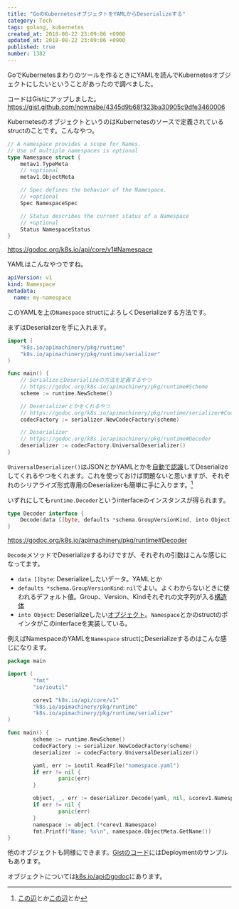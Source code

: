 ```yaml
---
title: "GoのKubernetesオブジェクトをYAMLからDeserializeする"
category: Tech
tags: golang, kubernetes
created_at: 2018-08-22 23:09:06 +0900
updated_at: 2018-08-22 23:09:06 +0900
published: true
number: 1382
---
```


GoでKubernetesまわりのツールを作るときにYAMLを読んでKubernetesオブジェクトにしたいということがあったので調べました。

コードはGistにアップしました。
https://gist.github.com/nownabe/4345d9b68f323ba30905c9dfe3460006

KubernetesのオブジェクトというのはKubernetesのソースで定義されているstructのことです。こんなやつ。

```go
// A namespace provides a scope for Names.
// Use of multiple namespaces is optional
type Namespace struct {
	metav1.TypeMeta
	// +optional
	metav1.ObjectMeta

	// Spec defines the behavior of the Namespace.
	// +optional
	Spec NamespaceSpec

	// Status describes the current status of a Namespace
	// +optional
	Status NamespaceStatus
}
```

https://godoc.org/k8s.io/api/core/v1#Namespace

YAMLはこんなやつですね。

```yaml
apiVersion: v1
kind: Namespace
metadata:
  name: my-namespace
```

このYAMLを上の`Namespace` structによろしくDeserializeする方法です。

まずはDeserializerを手に入れます。

```go
import (
    "k8s.io/apimachinery/pkg/runtime"
    "k8s.io/apimachinery/pkg/runtime/serializer"
)

func main() {
    // SerializeとDeserializeの方法を定義するやつ
    // https://godoc.org/k8s.io/apimachinery/pkg/runtime#Scheme
    scheme := runtime.NewScheme()

    // Deserializerとかをくれるやつ
    // https://godoc.org/k8s.io/apimachinery/pkg/runtime/serializer#CodecFactory
    codecFactory := serializer.NewCodecFactory(scheme)

    // Deserializer
    // https://godoc.org/k8s.io/apimachinery/pkg/runtime#Decoder
    deserializer := codecFactory.UniversalDeserializer()
}
```

`UniversalDeserializer()`はJSONとかYAMLとかを[自動で認識](https://github.com/kubernetes/apimachinery/blob/d4e5f596ea6e79f9493060696ad6025c6c82599d/pkg/runtime/serializer/recognizer/recognizer.go#L84-L127)してDeserializeしてくれるやつをくれます。これを使っておけば問題ないと思いますが、それぞれのシリアライズ形式専用のDeserializerも簡単に手に入ります。[^1]

[^1]: [この辺](https://github.com/kubernetes/apimachinery/blob/d4e5f596ea6e79f9493060696ad6025c6c82599d/pkg/runtime/serializer/codec_factory.go#L98-L101)とか[この辺](https://github.com/kubernetes/apimachinery/blob/d4e5f596ea6e79f9493060696ad6025c6c82599d/pkg/runtime/serializer/codec_factory.go#L47-L79)とか

いずれにしても`runtime.Decoder`というinterfaceのインスタンスが得られます。

```go
type Decoder interface {
    Decode(data []byte, defaults *schema.GroupVersionKind, into Object) (Object, *schema.GroupVersionKind, error)
}
```

https://godoc.org/k8s.io/apimachinery/pkg/runtime#Decoder

`Decode`メソッドでDeserializeするわけですが、それぞれの引数はこんな感じになってます。

* `data []byte`: Deserializeしたいデータ。YAMLとか
* `defaults *schema.GroupVersionKind`: `nil`でよい。よくわからないときに使われるデフォルト値。Group、Version、Kindそれぞれの文字列が入る[構造体](https://godoc.org/k8s.io/apimachinery/pkg/runtime/schema#GroupVersionKind)
* `into Object`: Deserializeしたい[オブジェクト](https://godoc.org/k8s.io/apimachinery/pkg/runtime#Object)。`Namespace`とかのstructのポインタがこのinterfaceを実装している。

例えばNamespaceのYAMLを`Namespace` structにDeserializeするのはこんな感じになります。

```go
package main

import (
        "fmt"
        "io/ioutil"

        corev1 "k8s.io/api/core/v1"
        "k8s.io/apimachinery/pkg/runtime"
        "k8s.io/apimachinery/pkg/runtime/serializer"
)

func main() {
        scheme := runtime.NewScheme()
        codecFactory := serializer.NewCodecFactory(scheme)
        deserializer := codecFactory.UniversalDeserializer()

        yaml, err := ioutil.ReadFile("namespace.yaml")
        if err != nil {
                panic(err)
        }

        object, _, err := deserializer.Decode(yaml, nil, &corev1.Namespace{})
        if err != nil {
                panic(err)
        }
        namespace := object.(*corev1.Namespace)
        fmt.Printf("Name: %s\n", namespace.ObjectMeta.GetName())
}
```

他のオブジェクトも同様にできます。[Gistのコード](https://gist.github.com/nownabe/4345d9b68f323ba30905c9dfe3460006)にはDeploymentのサンプルもあります。

オブジェクトについては[k8s.io/apiのgodoc](https://godoc.org/k8s.io/api)にあります。
